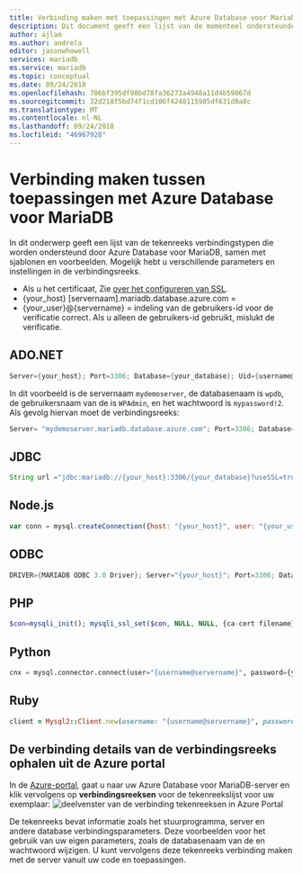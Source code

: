 ```yaml
---
title: Verbinding maken met toepassingen met Azure Database voor MariaDB
description: Dit document geeft een lijst van de momenteel ondersteunde verbindingsreeksen voor toepassingen verbinding kunnen maken met Azure Database voor MariaDB, met inbegrip van ADO.NET (C#), JDBC, Node.js, ODBC-, PHP, Python en Ruby.
author: ajlam
ms.author: andrela
editor: jasonwhowell
services: mariadb
ms.service: mariadb
ms.topic: conceptual
ms.date: 09/24/2018
ms.openlocfilehash: 706bf395df98bd78fa36273a4948a11d4b59067d
ms.sourcegitcommit: 32d218f5bd74f1cd106f4248115985df631d0a8c
ms.translationtype: MT
ms.contentlocale: nl-NL
ms.lasthandoff: 09/24/2018
ms.locfileid: "46967928"
---
```

# <a name="how-to-connect-applications-to-azure-database-for-mariadb"></a>Verbinding maken tussen toepassingen met Azure Database voor MariaDB
In dit onderwerp geeft een lijst van de tekenreeks verbindingstypen die worden ondersteund door Azure Database voor MariaDB, samen met sjablonen en voorbeelden. Mogelijk hebt u verschillende parameters en instellingen in de verbindingsreeks.

- Als u het certificaat, Zie [over het configureren van SSL](./howto-configure-ssl.md).
- {your_host} [servernaam].mariadb.database.azure.com =
- {your_user}@{servername} = indeling van de gebruikers-id voor de verificatie correct.  Als u alleen de gebruikers-id gebruikt, mislukt de verificatie.

## <a name="adonet"></a>ADO.NET
```csharp
Server={your_host}; Port=3306; Database={your_database}; Uid={username@servername}; Pwd={your_password}; SslMode=Preferred;
```

In dit voorbeeld is de servernaam `mydemoserver`, de databasenaam is `wpdb`, de gebruikersnaam van de is `WPAdmin`, en het wachtwoord is `mypassword!2`. Als gevolg hiervan moet de verbindingsreeks:

```csharp
Server= "mydemoserver.mariadb.database.azure.com"; Port=3306; Database= "wpdb"; Uid= "WPAdmin@mydemoserver"; Pwd="mypassword!2"; SslMode=Required;
```

## <a name="jdbc"></a>JDBC
```java
String url ="jdbc:mariadb://{your_host}:3306/{your_database}?useSSL=true&trustServerCertificate=true"; myDbConn = DriverManager.getConnection(url, "{username@servername}", {your_password});
```

## <a name="nodejs"></a>Node.js
```javascript
var conn = mysql.createConnection({host: "{your_host}", user: "{your_username}", password: {your_password}, database: {your_database}, port: 3306, ssl:{ca:fs.readFileSync({ca-cert filename})}});
```

## <a name="odbc"></a>ODBC
```cpp
DRIVER={MARIADB ODBC 3.0 Driver}; Server="{your_host}"; Port=3306; Database={your_database}; Uid="{username@servername}"; Pwd={your_password}; sslca={ca-cert filename}; sslverify=1;
```

## <a name="php"></a>PHP
```php
$con=mysqli_init(); mysqli_ssl_set($con, NULL, NULL, {ca-cert filename}, NULL, NULL); mysqli_real_connect($con, "{your_host}", "{username@servername}", {your_password}, {your_database}, 3306);
```

## <a name="python"></a>Python
```python
cnx = mysql.connector.connect(user="{username@servername}", password={your_password}, host="{your_host}", port=3306, database={your_database}, ssl_ca={ca-cert filename}, ssl_verify_cert=true)
```

## <a name="ruby"></a>Ruby
```ruby
client = Mysql2::Client.new(username: "{username@servername}", password: {your_password}, database: {your_database}, host: "{your_host}", port: 3306, sslca:{ca-cert filename}, sslverify:false, sslcipher:'AES256-SHA')
```

## <a name="get-the-connection-string-details-from-the-azure-portal"></a>De verbinding details van de verbindingsreeks ophalen uit de Azure portal
In de [Azure-portal](https://portal.azure.com), gaat u naar uw Azure Database voor MariaDB-server en klik vervolgens op **verbindingsreeksen** voor de tekenreekslijst voor uw exemplaar: ![deelvenster van de verbinding tekenreeksen in Azure Portal](./media/howto-connection-strings/connection-strings-on-portal.png)

De tekenreeks bevat informatie zoals het stuurprogramma, server en andere database verbindingsparameters. Deze voorbeelden voor het gebruik van uw eigen parameters, zoals de databasenaam van de en wachtwoord wijzigen. U kunt vervolgens deze tekenreeks verbinding maken met de server vanuit uw code en toepassingen.

<!-- 
## Next steps
- For more information about connection libraries, see [Concepts - Connection libraries](./concepts-connection-libraries.md).
- -->
